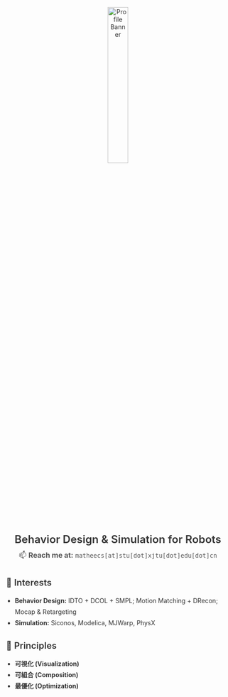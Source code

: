 <div id="title" align="center" style="font-family: 'Inter', sans-serif; color: #333;">
  <p>
    <img src="https://github.com/matheecs/matheecs/assets/16047052/30d40ba6-3812-4518-8207-a71345bf5037" alt="Profile Banner" style="width: 30%; max-width: 800px; border-radius: 8px;"/>
  </p>
  <h2 style="margin: 10px 0; font-size: 24px; font-weight: 600;">Behavior Design & Simulation for Robots</h2>
  <p style="font-size: 16px; color: #555; margin: 0;">
    📫 <strong>Reach me at:</strong> <code>matheecs[at]stu[dot]xjtu[dot]edu[dot]cn</code>
  </p>
</div>

<div id="content" style="font-family: 'Inter', sans-serif; max-width: 800px; margin: 0 auto; color: #333; line-height: 1.8;">
  <h3 style="font-size: 20px; font-weight: 600; margin-bottom: 10px;">🎯 Interests</h3>
  <ul style="padding-left: 20px; margin: 0;">
    <li><strong>Behavior Design:</strong> IDTO + DCOL + SMPL; Motion Matching + DRecon; Mocap & Retargeting</li>
    <li><strong>Simulation:</strong> Siconos, Modelica, MJWarp, PhysX</li>
  </ul>

  <h3 style="font-size: 20px; font-weight: 600; margin-top: 20px; margin-bottom: 10px;">🌟 Principles</h3>
  <ul style="padding-left: 20px; margin: 0;">
    <li><strong>可視化 (Visualization)</strong></li>
    <li><strong>可組合 (Composition)</strong></li>
    <li><strong>最優化 (Optimization)</strong></li>
  </ul>
</div>
